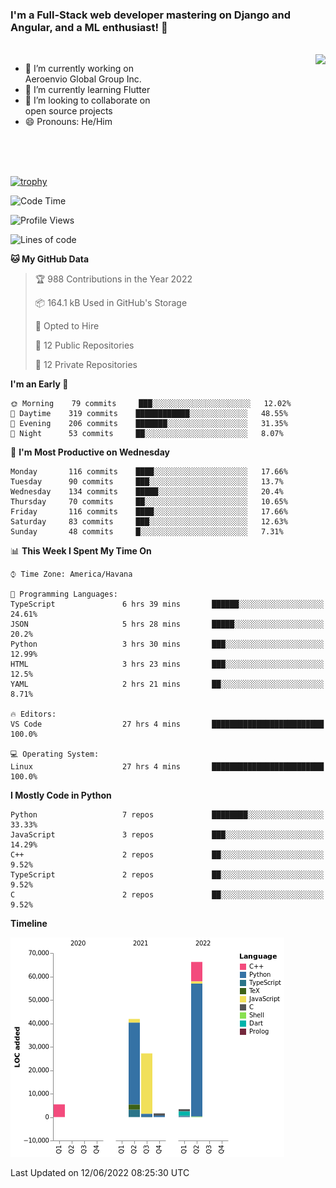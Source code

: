 ### I'm a Full-Stack web developer mastering on Django and Angular, and a ML enthusiast!  👋

<br/>

<img align="right" height="250"  src="https://media1.giphy.com/media/qgQUggAC3Pfv687qPC/giphy.gif?cid=ecf05e470ttfxgsj072btembitu1zn4ti3t3cdyg4jo5b3by&rid=giphy.gif&ct=g" />

 <div style="width:50%">
    <ul>
      <li>🔭 I’m currently working on Aeroenvio Global Group Inc.</li>
      <li>🌱 I’m currently learning Flutter</li>
      <li>👯 I’m looking to collaborate on open source projects</li>
      <li>😄 Pronouns: He/Him</li>
<!--       <li>⚡ Fun fact: I started my first professional project for a company as web dev without knowing any JS </li> -->
    </ul>
  </div>
  
<br/><br/><br/>

[![trophy](https://github-profile-trophy.vercel.app/?username=dfg-98&row=3&column=3&theme=monokai)](https://github.com/ryo-ma/github-profile-trophy)


<!--START_SECTION:waka-->
![Code Time](http://img.shields.io/badge/Code%20Time-254%20hrs%201%20min-blue)

![Profile Views](http://img.shields.io/badge/Profile%20Views-1-blue)

![Lines of code](https://img.shields.io/badge/From%20Hello%20World%20I%27ve%20Written-145%20Thousand%20lines%20of%20code-blue)

**🐱 My GitHub Data** 

> 🏆 988 Contributions in the Year 2022
 > 
> 📦 164.1 kB Used in GitHub's Storage 
 > 
> 💼 Opted to Hire
 > 
> 📜 12 Public Repositories 
 > 
> 🔑 12 Private Repositories  
 > 
**I'm an Early 🐤** 

```text
🌞 Morning    79 commits     ███░░░░░░░░░░░░░░░░░░░░░░   12.02% 
🌆 Daytime    319 commits    ████████████░░░░░░░░░░░░░   48.55% 
🌃 Evening    206 commits    ███████░░░░░░░░░░░░░░░░░░   31.35% 
🌙 Night      53 commits     ██░░░░░░░░░░░░░░░░░░░░░░░   8.07%

```
📅 **I'm Most Productive on Wednesday** 

```text
Monday       116 commits    ████░░░░░░░░░░░░░░░░░░░░░   17.66% 
Tuesday      90 commits     ███░░░░░░░░░░░░░░░░░░░░░░   13.7% 
Wednesday    134 commits    █████░░░░░░░░░░░░░░░░░░░░   20.4% 
Thursday     70 commits     ██░░░░░░░░░░░░░░░░░░░░░░░   10.65% 
Friday       116 commits    ████░░░░░░░░░░░░░░░░░░░░░   17.66% 
Saturday     83 commits     ███░░░░░░░░░░░░░░░░░░░░░░   12.63% 
Sunday       48 commits     █░░░░░░░░░░░░░░░░░░░░░░░░   7.31%

```


📊 **This Week I Spent My Time On** 

```text
⌚︎ Time Zone: America/Havana

💬 Programming Languages: 
TypeScript               6 hrs 39 mins       ██████░░░░░░░░░░░░░░░░░░░   24.61% 
JSON                     5 hrs 28 mins       █████░░░░░░░░░░░░░░░░░░░░   20.2% 
Python                   3 hrs 30 mins       ███░░░░░░░░░░░░░░░░░░░░░░   12.99% 
HTML                     3 hrs 23 mins       ███░░░░░░░░░░░░░░░░░░░░░░   12.5% 
YAML                     2 hrs 21 mins       ██░░░░░░░░░░░░░░░░░░░░░░░   8.71%

🔥 Editors: 
VS Code                  27 hrs 4 mins       █████████████████████████   100.0%

💻 Operating System: 
Linux                    27 hrs 4 mins       █████████████████████████   100.0%

```

**I Mostly Code in Python** 

```text
Python                   7 repos             ████████░░░░░░░░░░░░░░░░░   33.33% 
JavaScript               3 repos             ███░░░░░░░░░░░░░░░░░░░░░░   14.29% 
C++                      2 repos             ██░░░░░░░░░░░░░░░░░░░░░░░   9.52% 
TypeScript               2 repos             ██░░░░░░░░░░░░░░░░░░░░░░░   9.52% 
C                        2 repos             ██░░░░░░░░░░░░░░░░░░░░░░░   9.52%

```


**Timeline**

![Chart not found](https://raw.githubusercontent.com/dfg-98/dfg-98/main/charts/bar_graph.png) 


 Last Updated on 12/06/2022 08:25:30 UTC
<!--END_SECTION:waka-->
